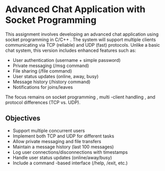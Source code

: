 # Advanced Chat Application with Socket Programming

This assignment involves developing an advanced chat application using socket programming in C/C++ . The system will support multiple clients communicating via TCP (reliable) and UDP (fast) protocols. Unlike a basic chat system, this version includes enhanced features such as:
- User authentication (username + simple password)
- Private messaging (/msg command)
- File sharing (/file command)
- User status updates (online, away, busy)
- Message history (/history command)
- Notifications for joins/leaves

The focus remains on socket programming , multi -client handling , and protocol differences (TCP vs. UDP).

## Objectives
- Support multiple concurrent users
- Implement both TCP and UDP for different tasks
- Allow private messaging and file transfers
- Maintain a message history (last 100 messages)
- Log user connections/disconnections with timestamps
- Handle user status updates (online/away/busy)
- Include a command -based interface (/help, /exit, etc.)
